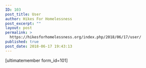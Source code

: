 ```yaml
---
ID: 103
post_title: User
author: Hikes For Homelessness
post_excerpt: ""
layout: post
permalink: >
  https://hikesforhomelessness.org/index.php/2018/06/17/user/
published: true
post_date: 2018-06-17 19:43:13
---
```

[ultimatemember form_id=101]
